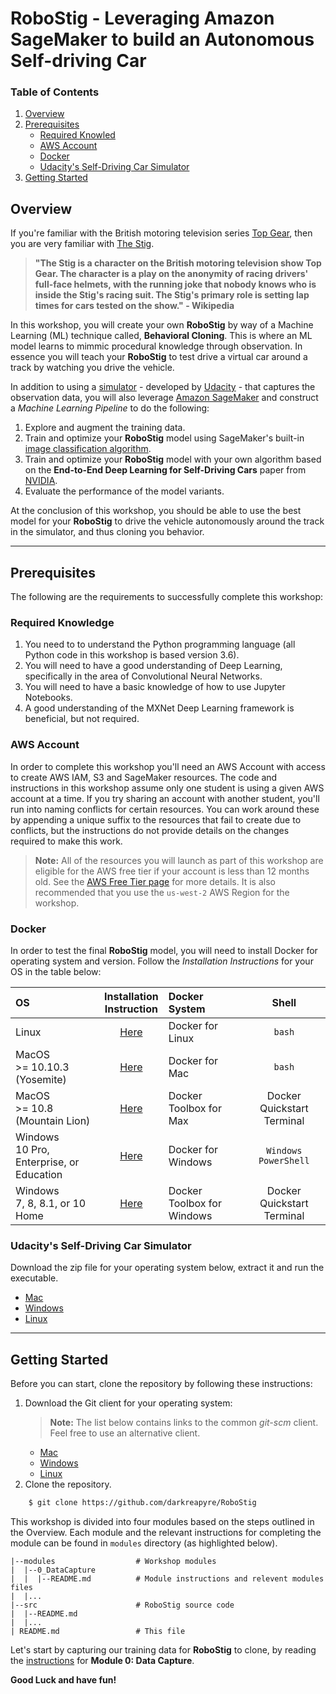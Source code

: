 # RoboStig - Leveraging Amazon SageMaker to build an Autonomous Self-driving Car

### Table of Contents

1. [Overview](#overview)
2. [Prerequisites](#prerequisites)
    * [Required Knowled](#required-knowledge)
    * [AWS Account](#aws-account)
    * [Docker](#docker)
    * [Udacity's Self-Driving Car Simulator](#udacitys-self-driving-car-simulator)
3. [Getting Started](#getting-started)

## Overview

If you're familiar with the British motoring television series [Top Gear](https://en.wikipedia.org/wiki/Top_Gear_(2002_TV_series)), then you are very familiar with [The Stig](https://www.topgear.com/car-news/stig).

>__"The Stig is a character on the British motoring television show Top Gear. The character is a play on the anonymity of racing drivers' full-face helmets, with the running joke that nobody knows who is inside the Stig's racing suit. The Stig's primary role is setting lap times for cars tested on the show." - Wikipedia__

In this workshop, you will create your own __RoboStig__  by way of a Machine Learning (ML) technique called, __Behavioral Cloning__. This is where an ML model learns to mimmic procedural knowledge through observation. In essence you will teach your __RoboStig__ to test drive a virtual car around a track by watching you drive the vehicle.

In addition to using a [simulator](https://github.com/udacity/self-driving-car-sim) - developed by [Udacity](https://www.udacity.com/) - that captures the observation data, you will also leverage [Amazon SageMaker](https://aws.amazon.com/sagemaker) and construct a *Machine Learning Pipeline* to do the following:

1. Explore and augment the training data.
2. Train and optimize your __RoboStig__ model using SageMaker's built-in [image classification algorithm](https://docs.aws.amazon.com/sagemaker/latest/dg/image-classification.html).
3. Train and optimize your __RoboStig__ model with your own algorithm based on the __End-to-End Deep Learning for Self-Driving Cars__ paper from [NVIDIA](https://devblogs.nvidia.com/deep-learning-self-driving-cars/).
4. Evaluate the performance of the model variants.

At the conclusion of this workshop, you should be able to use the best model for your __RoboStig__ to drive the vehicle autonomously around the track in the simulator, and thus cloning you behavior.

---

## Prerequisites

The following are the requirements to successfully complete this workshop:

### Required Knowledge

1. You need to to understand the Python programming language (all Python code in this workshop is based version 3.6).
2. You will need to have a good understanding of Deep Learning, specifically in the area of Convolutional Neural Networks. 
3. You will need to have a basic knowledge of how to use Jupyter Notebooks.
4. A good understanding of the MXNet Deep Learning framework is beneficial, but not required.

### AWS Account

In order to complete this workshop you'll need an AWS Account with access to create AWS IAM, S3 and SageMaker resources. The code and instructions in this workshop assume only one student is using a given AWS account at a time. If you try sharing an account with another student, you'll run into naming conflicts for certain resources. You can work around these by appending a unique suffix to the resources that fail to create due to conflicts, but the instructions do not provide details on the changes required to make this work.
>__Note:__ All of the resources you will launch as part of this workshop are eligible for the AWS free tier if your account is less than 12 months old. See the [AWS Free Tier page](https://aws.amazon.com/free/) for more details. It is also recommended that you use the `us-west-2` AWS Region for the workshop.

### Docker

In order to test the final __RoboStig__ model, you will need to install Docker for operating system and version. Follow the *Installation Instructions* for your OS in the table below:

| OS                                       | Installation<br>Instruction               | Docker System               | Shell                      |
|:-----------------------------------------|:-----------------------------------------:|:----------------------------|:--------------------------:|
| Linux                                    | [Here](https://docs.docker.com/engine/installation/linux/)           | Docker for Linux            | `bash`                     |
| MacOS <br>>= 10.10.3 (Yosemite)              | [Here](https://docs.docker.com/docker-for-mac/)             | Docker for Mac              | `bash`                     |
| MacOS <br>>= 10.8 (Mountain Lion)            | [Here](https://docs.docker.com/toolbox/toolbox_install_mac/)     | Docker Toolbox for Max      | Docker Quickstart Terminal |
| Windows <br>10 Pro, Enterprise, or Education | [Here](https://docs.docker.com/docker-for-windows)         | Docker for Windows          | `Windows PowerShell`       |
| Windows <br>7, 8, 8.1, or 10 Home            | [Here](https://docs.docker.com/toolbox/toolbox_install_windows/) | Docker Toolbox for Windows  | Docker Quickstart Terminal |

### Udacity's Self-Driving Car Simulator

Download the zip file for your operating system below, extract it and run the executable.

- [Mac](https://d17h27t6h515a5.cloudfront.net/topher/2017/February/58983385_beta-simulator-mac/beta-simulator-mac.zip)
- [Windows](https://d17h27t6h515a5.cloudfront.net/topher/2017/February/58983318_beta-simulator-windows/beta-simulator-windows.zip)
- [Linux](https://d17h27t6h515a5.cloudfront.net/topher/2017/February/58983558_beta-simulator-linux/beta-simulator-linux.zip)

---

## Getting Started

Before you can start, clone the repository by following these instructions:

1. Download the Git client for your operating system:
    >__Note:__ The list below contains links to the common *git-scm* client. Feel free to use an alternative client.
    - [Mac](https://git-scm.com/download/mac)
    - [Windows](https://git-scm.com/download/win)
    - [Linux](https://git-scm.com/download/linux)
2. Clone the repository.
```bash
    $ git clone https://github.com/darkreapyre/RoboStig
```

This workshop is divided into four modules based on the steps outlined in the Overview. Each module and the relevant instructions for completing the module can be found in `modules` directory (as highlighted below). 

```
|--modules                  # Workshop modules
|  |--0_DataCapture
|  |  |--README.md          # Module instructions and relevent modules files
|  |...
|--src                      # RoboStig source code
|  |--README.md
|  |...
| README.md                 # This file
```

Let's start by capturing our training data for __RoboStig__ to clone, by reading the [instructions](./modules/0_DataCapture/README.md) for __Module 0: Data Capture__.

__Good Luck and have fun!__